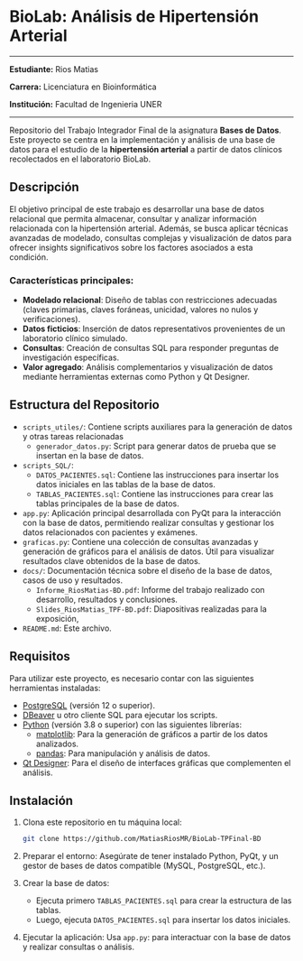 # BioLab: Análisis de Hipertensión Arterial
---
**Estudiante:** Rios Matias

**Carrera:** Licenciatura en Bioinformática 

**Institución:** Facultad de Ingenieria UNER 

---




Repositorio del Trabajo Integrador Final de la asignatura **Bases de Datos**. Este proyecto se centra en la implementación y análisis de una base de datos para el estudio de la **hipertensión arterial** a partir de datos clínicos recolectados en el laboratorio BioLab.

## Descripción

El objetivo principal de este trabajo es desarrollar una base de datos relacional que permita almacenar, consultar y analizar información relacionada con la hipertensión arterial. Además, se busca aplicar técnicas avanzadas de modelado, consultas complejas y visualización de datos para ofrecer insights significativos sobre los factores asociados a esta condición.

### Características principales:

- **Modelado relacional**: Diseño de tablas con restricciones adecuadas (claves primarias, claves foráneas, unicidad, valores no nulos y verificaciones).
- **Datos ficticios**: Inserción de datos representativos provenientes de un laboratorio clínico simulado.
- **Consultas**: Creación de consultas SQL para responder preguntas de investigación específicas.
- **Valor agregado**: Análisis complementarios y visualización de datos mediante herramientas externas como Python y Qt Designer.

## Estructura del Repositorio
- `scripts_utiles/`: Contiene scripts auxiliares para la generación de datos y otras tareas relacionadas
    - `generador_datos.py`: Script para generar datos de prueba que se insertan en la base de datos.
- `scripts_SQL/`:
    - `DATOS_PACIENTES.sql`: Contiene las instrucciones para insertar los datos iniciales en las tablas de la base de datos. 
    - `TABLAS_PACIENTES.sql`: Contiene las instrucciones para crear las tablas principales de la base de datos.
- `app.py`: Aplicación principal desarrollada con PyQt para la interacción con la base de datos, permitiendo realizar consultas y gestionar los datos relacionados con pacientes y exámenes.
- `graficas.py`: Contiene una colección de consultas avanzadas y generación de gráficos para el análisis de datos. Útil para visualizar resultados clave obtenidos de la base de datos. 
- `docs/`: Documentación técnica sobre el diseño de la base de datos, casos de uso y resultados.
  - `Informe_RiosMatias-BD.pdf`: Informe del trabajo realizado con desarrollo, resultados y conclusiones.
  - `Slides_RiosMatias_TPF-BD.pdf`: Diapositivas realizadas para la exposición,
- `README.md`: Este archivo.

## Requisitos

Para utilizar este proyecto, es necesario contar con las siguientes herramientas instaladas:

- [PostgreSQL](https://www.postgresql.org/) (versión 12 o superior).
- [DBeaver](https://dbeaver.io/) u otro cliente SQL para ejecutar los scripts.
- [Python](https://www.python.org/) (versión 3.8 o superior) con las siguientes librerías:
  - [matplotlib](https://matplotlib.org/): Para la generación de gráficos a partir de los datos analizados.
  - [pandas](https://pandas.pydata.org/): Para manipulación y análisis de datos.
- [Qt Designer](https://doc.qt.io/qt-5/qtdesigner-manual.html): Para el diseño de interfaces gráficas que complementen el análisis.

## Instalación

1. Clona este repositorio en tu máquina local:
   ```bash
   git clone https://github.com/MatiasRiosMR/BioLab-TPFinal-BD
   
2. Preparar el entorno: Asegúrate de tener instalado Python, PyQt, y un gestor de bases de datos compatible (MySQL, PostgreSQL, etc.).

3. Crear la base de datos:
    - Ejecuta primero `TABLAS_PACIENTES.sql` para crear la estructura de las tablas.
    - Luego, ejecuta `DATOS_PACIENTES.sql` para insertar los datos iniciales.

4. Ejecutar la aplicación: Usa `app.py`: para interactuar con la base de datos y realizar consultas o análisis.
